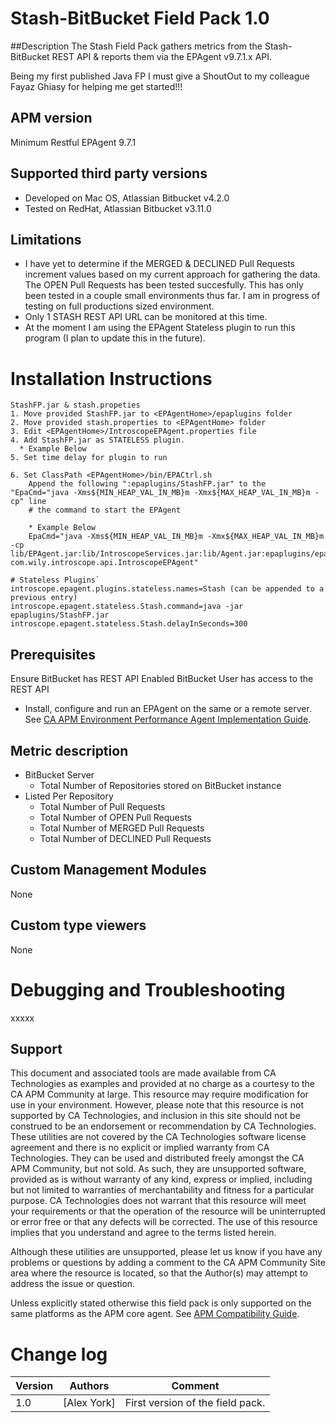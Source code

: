 # Stash-BitBucket Field Pack 1.0

##Description
The Stash Field Pack gathers metrics from the Stash-BitBucket REST API & reports them via the EPAgent v9.7.1.x API.

Being my first published Java FP I must give a ShoutOut to my colleague Fayaz Ghiasy for helping me get started!!!

## APM version
Minimum Restful EPAgent 9.7.1

## Supported third party versions
- Developed on Mac OS, Atlassian Bitbucket v4.2.0
- Tested on RedHat, Atlassian Bitbucket v3.11.0

## Limitations
- I have yet to determine if the MERGED & DECLINED Pull Requests increment values based on my current approach for gathering the data.  The OPEN Pull Requests has been tested succesfully.  This has only been tested in a couple small environments thus far.  I am in progress of testing on full productions sized environment.  
- Only 1 STASH REST API URL can be monitored at this time.
- At the moment I am using the EPAgent Stateless plugin to run this program (I plan to update this in the future).

# Installation Instructions
```
StashFP.jar & stash.propeties
1. Move provided StashFP.jar to <EPAgentHome>/epaplugins folder
2. Move provided stash.properties to <EPAgentHome> folder
3. Edit <EPAgentHome>/IntroscopeEPAgent.properties file
4. Add StashFP.jar as STATELESS plugin.  
  * Example Below
5. Set time delay for plugin to run

6. Set ClassPath <EPAgentHome>/bin/EPACtrl.sh
	Append the following ":epaplugins/StashFP.jar" to the "EpaCmd="java -Xms${MIN_HEAP_VAL_IN_MB}m -Xmx${MAX_HEAP_VAL_IN_MB}m -cp" line
	# the command to start the EPAgent

	* Example Below
	EpaCmd="java -Xms${MIN_HEAP_VAL_IN_MB}m -Xmx${MAX_HEAP_VAL_IN_MB}m -cp lib/EPAgent.jar:lib/IntroscopeServices.jar:lib/Agent.jar:epaplugins/epaMQMonitor/epaMQMonitor.jar:epaplugins/epaMQMonitor:epaplugins/epaMQMonitor/lib/com.ibm.mq.pcf.jar:epaplugins/epaMQMonitor/lib/com.ibm.mq.jar:epaplugins/epaMQMonitor/lib/connector.jar:epaplugins/epaMQMonitor/lib/com.ibm.mqjms.jar:epaplugins/StashFP.jar com.wily.introscope.api.IntroscopeEPAgent"

```
```
# Stateless Plugins`
introscope.epagent.plugins.stateless.names=Stash (can be appended to a previous entry)
introscope.epagent.stateless.Stash.command=java -jar epaplugins/StashFP.jar
introscope.epagent.stateless.Stash.delayInSeconds=300
```
## Prerequisites
Ensure BitBucket has REST API Enabled
BitBucket User has access to the REST API
    
* Install, configure and run an EPAgent on the same or a remote server. See [CA APM Environment Performance Agent Implementation Guide](https://wiki.ca.com/display/APMDEVOPS97/CA+APM+Environment+Performance+Agent+Implementation+Guide).


## Metric description
- BitBucket Server
  - Total Number of Repositories stored on BitBucket instance
- Listed Per Repository
  - Total Number of Pull Requests
  - Total Number of OPEN Pull Requests
  - Total Number of MERGED Pull Requests
  - Total Number of DECLINED Pull Requests

## Custom Management Modules
None

## Custom type viewers
None

# Debugging and Troubleshooting
xxxxx

## Support
This document and associated tools are made available from CA Technologies as examples and provided at no charge as a courtesy to the CA APM Community at large. This resource may require modification for use in your environment. However, please note that this resource is not supported by CA Technologies, and inclusion in this site should not be construed to be an endorsement or recommendation by CA Technologies. These utilities are not covered by the CA Technologies software license agreement and there is no explicit or implied warranty from CA Technologies. They can be used and distributed freely amongst the CA APM Community, but not sold. As such, they are unsupported software, provided as is without warranty of any kind, express or implied, including but not limited to warranties of merchantability and fitness for a particular purpose. CA Technologies does not warrant that this resource will meet your requirements or that the operation of the resource will be uninterrupted or error free or that any defects will be corrected. The use of this resource implies that you understand and agree to the terms listed herein.

Although these utilities are unsupported, please let us know if you have any problems or questions by adding a comment to the CA APM Community Site area where the resource is located, so that the Author(s) may attempt to address the issue or question.

Unless explicitly stated otherwise this field pack is only supported on the same platforms as the APM core agent. See [APM Compatibility Guide](http://www.ca.com/us/support/ca-support-online/product-content/status/compatibility-matrix/application-performance-management-compatibility-guide.aspx).


# Change log
Version | Authors | Comment
--------|--------|--------
1.0 | [Alex York] | First version of the field pack.

